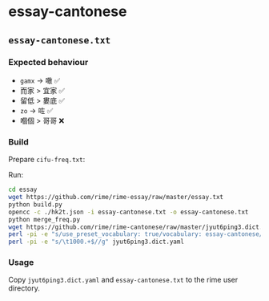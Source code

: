 # essay-cantonese

## `essay-cantonese.txt`

### Expected behaviour

- `gamx` → 噉 ✅️
- 而家 > 宜家 ✅️
- 留低 > 婁底 ✅️
- `zo` → 咗 ✅️
- 嗰個 > 哥哥 ❌

### Build

Prepare `cifu-freq.txt`:

Run:

```sh
cd essay
wget https://github.com/rime/rime-essay/raw/master/essay.txt
python build.py
opencc -c ./hk2t.json -i essay-cantonese.txt -o essay-cantonese.txt
python merge_freq.py
wget https://github.com/rime/rime-cantonese/raw/master/jyut6ping3.dict.yaml
perl -pi -e "s/use_preset_vocabulary: true/vocabulary: essay-cantonese/g" jyut6ping3.dict.yaml
perl -pi -e "s/\t1000.+$//g" jyut6ping3.dict.yaml
```

### Usage

Copy `jyut6ping3.dict.yaml` and `essay-cantonese.txt` to the rime user directory.
